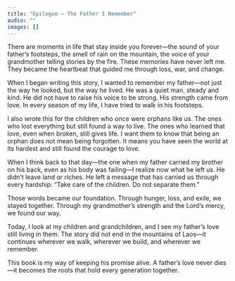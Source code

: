 ```yaml
---
title: "Epilogue — The Father I Remember"
audio: ""
images: []
---
```


There are moments in life that stay inside you forever—the sound of your father’s footsteps, the smell of rain on the mountain, the voice of your grandmother telling stories by the fire. These memories have never left me. They became the heartbeat that guided me through loss, war, and change.

When I began writing this story, I wanted to remember my father—not just the way he looked, but the way he lived. He was a quiet man, steady and kind. He did not have to raise his voice to be strong. His strength came from love. In every season of my life, I have tried to walk in his footsteps.

I also wrote this for the children who once were orphans like us. The ones who lost everything but still found a way to live. The ones who learned that love, even when broken, still gives life. I want them to know that being an orphan does not mean being forgotten. It means you have seen the world at its hardest and still found the courage to love.

When I think back to that day—the one when my father carried my brother on his back, even as his body was failing—I realize now what he left us. He didn’t leave land or riches. He left a message that has carried us through every hardship:
“Take care of the children. Do not separate them.”

Those words became our foundation.
Through hunger, loss, and exile, we stayed together.
Through my grandmother’s strength and the Lord’s mercy, we found our way.

Today, I look at my children and grandchildren, and I see my father’s love still living in them. The story did not end in the mountains of Laos—it continues wherever we walk, wherever we build, and wherever we remember.

This book is my way of keeping his promise alive.
A father’s love never dies—it becomes the roots that hold every generation together.

